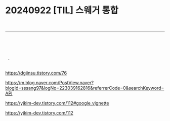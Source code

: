 # 20240922 [TIL] 스웨거 통합  

<br>

---
<br>
<br>
<br>

```
 - 
 
```
https://dgjinsu.tistory.com/76

https://m.blog.naver.com/PostView.naver?blogId=sssang97&logNo=223039162816&referrerCode=0&searchKeyword=API

https://yjkim-dev.tistory.com/112#google_vignette

https://yjkim-dev.tistory.com/112